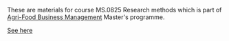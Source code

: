 These are materials for course MS.0825 Research methods which is part of [Agri-Food Business Management](https://www.emu.ee/en/admissions/agri-food-business-management/) Master's programme. 

[See here](lillemets.ee/researchmethods)
